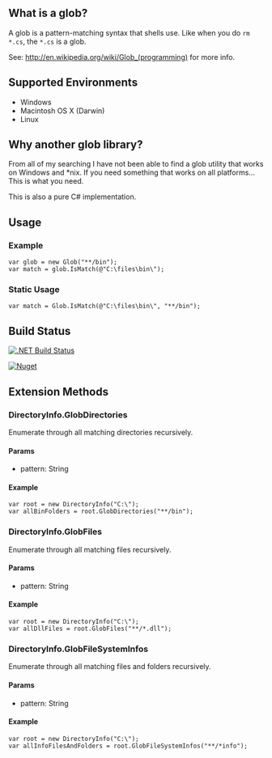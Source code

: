 ﻿## What is a glob?

A glob is a pattern-matching syntax that shells use.  Like when you do
`rm *.cs`, the `*.cs` is a glob. 

See: http://en.wikipedia.org/wiki/Glob_(programming) for more info.

## Supported Environments

* Windows
* Macintosh OS X (Darwin)
* Linux


## Why another glob library?

From all of my searching I have not been able to find a glob utility that works on Windows and *nix.
If you need something that works on all platforms... This is what you need.

This is also a pure C# implementation.


## Usage

### Example

	var glob = new Glob("**/bin");
	var match = glob.IsMatch(@"C:\files\bin\");

### Static Usage

    var match = Glob.IsMatch(@"C:\files\bin\", "**/bin");	

## Build Status

[![.NET Build Status](https://img.shields.io/appveyor/ci/kthompson/csharp-glob/master.svg)](https://ci.appveyor.com/project/kthompson/csharp-glob)

[![Nuget](https://img.shields.io/nuget/v/csharp-glob.svg)](http://targetaddress.com)


## Extension Methods

### DirectoryInfo.GlobDirectories

Enumerate through all matching directories recursively.

#### Params

* pattern: String

#### Example

    var root = new DirectoryInfo("C:\");
	var allBinFolders = root.GlobDirectories("**/bin");

### DirectoryInfo.GlobFiles

Enumerate through all matching files recursively.

#### Params

* pattern: String

#### Example

    var root = new DirectoryInfo("C:\");
	var allDllFiles = root.GlobFiles("**/*.dll");

### DirectoryInfo.GlobFileSystemInfos

Enumerate through all matching files and folders recursively.

#### Params

* pattern: String

#### Example

    var root = new DirectoryInfo("C:\");
	var allInfoFilesAndFolders = root.GlobFileSystemInfos("**/*info");
